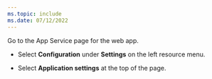 ```yaml
---
ms.topic: include
ms.date: 07/12/2022
---
```


Go to the App Service page for the web app.

* Select **Configuration** under **Settings** on the left resource menu.

* Select **Application settings** at the top of the page.
